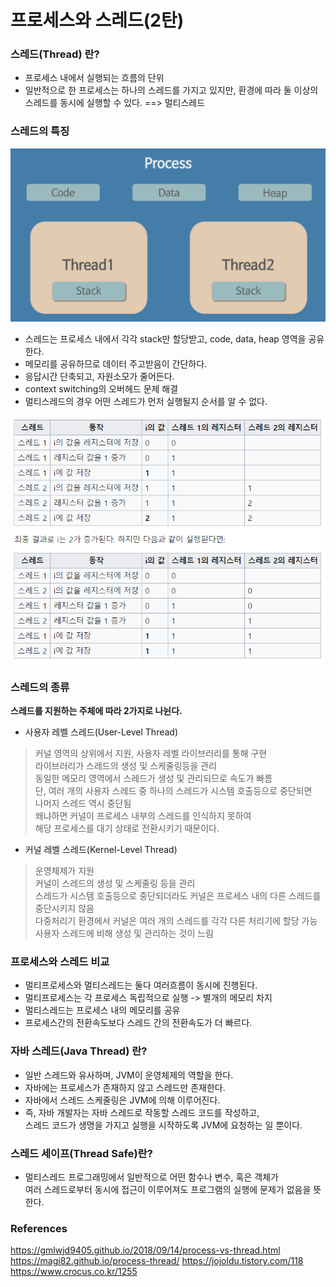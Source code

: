# 프로세스와 스레드(2탄)  

### 스레드(Thread) 란?  
- 프로세스 내에서 실행되는 흐름의 단위  
- 일반적으로 한 프로세스는 하나의 스레드를 가지고 있지만, 
환경에 따라 둘 이상의 스레드를 동시에 실행할 수 있다. ==> 멀티스레드  

### 스레드의 특징  

![스레드](../images/스레드1.PNG)  

- 스레드는 프로세스 내에서 각각 stack만 할당받고, code, data, heap 영역을 공유한다.  
- 메모리를 공유하므로 데이터 주고받음이 간단하다.  
- 응답시간 단축되고, 자원소모가 줄어든다.  
- context switching의 오버헤드 문제 해결  
- 멀티스레드의 경우 어떤 스레드가 먼저 실행될지 순서를 알 수 없다.  

![스레드단점](../images/스레드2.PNG)  



### 스레드의 종류  

**스레드를 지원하는 주체에 따라 2가지로 나뉜다.**  

- 사용자 레벨 스레드(User-Level Thread)  
> 커널 영역의 상위에서 지원, 사용자 레벨 라이브러리를 통해 구현  
> 라이브러리가 스레드의 생성 및 스케줄링등을 관리  
> 동일한 메모리 영역에서 스레드가 생성 및 관리되므로 속도가 빠름  
> 단, 여러 개의 사용자 스레드 중 하나의 스레드가 시스템 호출등으로 중단되면  
> 나머지 스레드 역시 중단됨  
> 왜냐하면 커널이 프로세스 내부의 스레드를 인식하지 못하여  
> 해당 프로세스를 대기 상태로 전환시키기 때문이다.  

- 커널 레벨 스레드(Kernel-Level Thread)  
> 운영체제가 지원  
> 커널이 스레드의 생성 및 스케줄링 등을 관리  
> 스레드가 시스템 호출등으로 중단되더라도 커널은 프로세스 내의 다른 스레드를 중단시키지 않음  
> 다중처리기 환경에서 커널은 여러 개의 스레드를 각각 다른 처리기에 할당 가능  
> 사용자 스레드에 비해 생성 및 관리하는 것이 느림  

### 프로세스와 스레드 비교  

- 멀티프로세스와 멀티스레드는 둘다 여러흐름이 동시에 진행된다.  
- 멀티프로세스는 각 프로세스 독립적으로 실행 -> 별개의 메모리 차지  
- 멀티스레드는 프로세스 내의 메모리를 공유  
- 프로세스간의 전환속도보다 스레드 간의 전환속도가 더 빠르다.  

### 자바 스레드(Java Thread) 란?  

- 일반 스레드와 유사하며, JVM이 운영체제의 역할을 한다.  
- 자바에는 프로세스가 존재하지 않고 스레드만 존재한다.  
- 자바에서 스레드 스케줄링은 JVM에 의해 이루어진다.  
- 즉, 자바 개발자는 자바 스레드로 작동할 스레드 코드를 작성하고,  
  스레드 코드가 생명을 가지고 실행을 시작하도록 JVM에 요청하는 일 뿐이다.  
  
### 스레드 세이프(Thread Safe)란?  

- 멀티스레드 프로그래밍에서 일반적으로 어떤 함수나 변수, 혹은 객체가  
  여러 스레드로부터 동시에 접근이 이루어져도 프로그램의 실행에 문제가 없음을 뜻한다.  
  
### References  

https://gmlwjd9405.github.io/2018/09/14/process-vs-thread.html
https://magi82.github.io/process-thread/
https://jojoldu.tistory.com/118
https://www.crocus.co.kr/1255
  

















